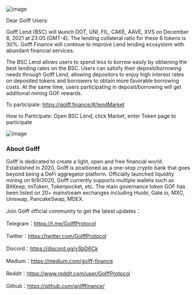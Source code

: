![image](https://docs.golff.com/blog/page/BSClend/1.png)

Dear Golff Users:

Golff Lend (BSC) will launch DOT, UNI, FIL, CAKE, AAVE, XVS on December 8, 2021 at 23:00 (GMT-4). The lending collateral ratio for these 6 tokens is 30%. Golff Finance will continue to improve Lend lending ecosystem with abundant financial services.

The BSC Lend allows users to spend less to borrow easily by obtaining the best lending rates on the BSC. Users can satisfy their deposit/borrowing needs through Golff Lend, allowing depositors to enjoy high interest rates on deposited tokens and borrowers to obtain more favorable borrowing costs. At the same time, users participating in deposit/borrowing will get additional mining GOF rewards.

To participate: https://golff.finance/#/lendMarket

How to Participate: Open BSC Lend, click Market, enter Token page to participate

![image](https://docs.golff.com/blog/page/BSClend/2.png)



### About Golff

Golff is dedicated to create a light, open and free financial world. Established in 2020, Golff is positioned as a one-stop crypto bank that goes beyond being a DeFi aggregator platform. Officially launched liquidity mining on 9/9/2020, Golff currently supports multiple wallets such as BitKeep, imToken, Tokenpocket, etc. The main governance token GOF has been listed on 20+ mainstream exchanges including Huobi, Gate.io, MXC, Uniswap, PancakeSwap, MDEX.

Join Golff official community to get the latest updates：

Telegram：https://t.me/GolffProtocol

Twitter：https://twitter.com/GolffProtocol

Discord：https://discord.gg/ySbD6Ck

Medium：https://medium.com/golff-finance

Reddit：https://www.reddit.com/user/GolffProtocol

Github：https://github.com/golfffinance/